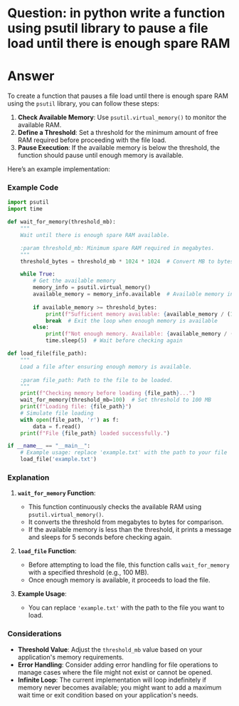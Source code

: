 # Question: in python write a function using psutil library to pause a file load until there is enough spare RAM

# Answer

To create a function that pauses a file load until there is enough spare RAM using the `psutil` library, you can follow these steps:

1. **Check Available Memory**: Use `psutil.virtual_memory()` to monitor the available RAM.
2. **Define a Threshold**: Set a threshold for the minimum amount of free RAM required before proceeding with the file load.
3. **Pause Execution**: If the available memory is below the threshold, the function should pause until enough memory is available.

Here’s an example implementation:

### Example Code

```python
import psutil
import time

def wait_for_memory(threshold_mb):
    """
    Wait until there is enough spare RAM available.

    :param threshold_mb: Minimum spare RAM required in megabytes.
    """
    threshold_bytes = threshold_mb * 1024 * 1024  # Convert MB to bytes

    while True:
        # Get the available memory
        memory_info = psutil.virtual_memory()
        available_memory = memory_info.available  # Available memory in bytes
        
        if available_memory >= threshold_bytes:
            print(f"Sufficient memory available: {available_memory / (1024 * 1024):.2f} MB")
            break  # Exit the loop when enough memory is available
        else:
            print(f"Not enough memory. Available: {available_memory / (1024 * 1024):.2f} MB. Waiting...")
            time.sleep(5)  # Wait before checking again

def load_file(file_path):
    """
    Load a file after ensuring enough memory is available.
    
    :param file_path: Path to the file to be loaded.
    """
    print(f"Checking memory before loading {file_path}...")
    wait_for_memory(threshold_mb=100)  # Set threshold to 100 MB
    print(f"Loading file: {file_path}")
    # Simulate file loading
    with open(file_path, 'r') as f:
        data = f.read()
    print(f"File {file_path} loaded successfully.")

if __name__ == "__main__":
    # Example usage: replace 'example.txt' with the path to your file
    load_file('example.txt')
```

### Explanation

1. **`wait_for_memory` Function**:
   - This function continuously checks the available RAM using `psutil.virtual_memory()`.
   - It converts the threshold from megabytes to bytes for comparison.
   - If the available memory is less than the threshold, it prints a message and sleeps for 5 seconds before checking again.

2. **`load_file` Function**:
   - Before attempting to load the file, this function calls `wait_for_memory` with a specified threshold (e.g., 100 MB).
   - Once enough memory is available, it proceeds to load the file.

3. **Example Usage**:
   - You can replace `'example.txt'` with the path to the file you want to load.

### Considerations

- **Threshold Value**: Adjust the `threshold_mb` value based on your application's memory requirements.
- **Error Handling**: Consider adding error handling for file operations to manage cases where the file might not exist or cannot be opened.
- **Infinite Loop**: The current implementation will loop indefinitely if memory never becomes available; you might want to add a maximum wait time or exit condition based on your application's needs.